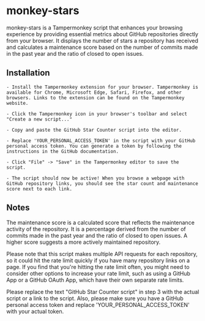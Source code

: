 # monkey-stars
monkey-stars is a Tampermonkey script that enhances your browsing experience by providing essential metrics about GitHub repositories directly from your browser. It displays the number of stars a repository has received and calculates a maintenance score based on the number of commits made in the past year and the ratio of closed to open issues.

## Installation

    - Install the Tampermonkey extension for your browser. Tampermonkey is available for Chrome, Microsoft Edge, Safari, Firefox, and other browsers. Links to the extension can be found on the Tampermonkey website.

    - Click the Tampermonkey icon in your browser's toolbar and select "Create a new script..."

    - Copy and paste the GitHub Star Counter script into the editor.

    - Replace 'YOUR_PERSONAL_ACCESS_TOKEN' in the script with your GitHub personal access token. You can generate a token by following the instructions in the GitHub documentation.

    - Click "File" -> "Save" in the Tampermonkey editor to save the script.

    - The script should now be active! When you browse a webpage with GitHub repository links, you should see the star count and maintenance score next to each link.


## Notes

The maintenance score is a calculated score that reflects the maintenance activity of the repository. It is a percentage derived from the number of commits made in the past year and the ratio of closed to open issues. A higher score suggests a more actively maintained repository.

Please note that this script makes multiple API requests for each repository, so it could hit the rate limit quickly if you have many repository links on a page. If you find that you're hitting the rate limit often, you might need to consider other options to increase your rate limit, such as using a GitHub App or a GitHub OAuth App, which have their own separate rate limits.


Please replace the text "GitHub Star Counter script" in step 3 with the actual script or a link to the script. Also, please make sure you have a GitHub personal access token and replace 'YOUR_PERSONAL_ACCESS_TOKEN' with your actual token.
